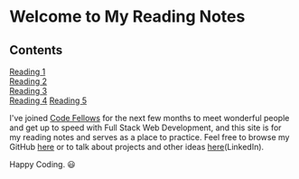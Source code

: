 # Welcome to My Reading Notes

## Contents

[Reading 1](markdown-basics.md)  
[Reading 2](reading02.md)  
[Reading 3](reading03.md)  
[Reading 4](reading04.md)
[Reading 5](reading05.md)

I've joined [Code Fellows](https://codefellows.org/) for the next few months to meet wonderful people and get up to speed with Full Stack Web Development, and this site is for my reading notes and serves as a place to practice.  Feel free to browse my GitHub [here](https://github.com/Stephen-Montague) or to talk about projects and other ideas [here](https://www.linkedin.com/in/stephen-w-montague/)(LinkedIn).

Happy Coding.  :smiley:
